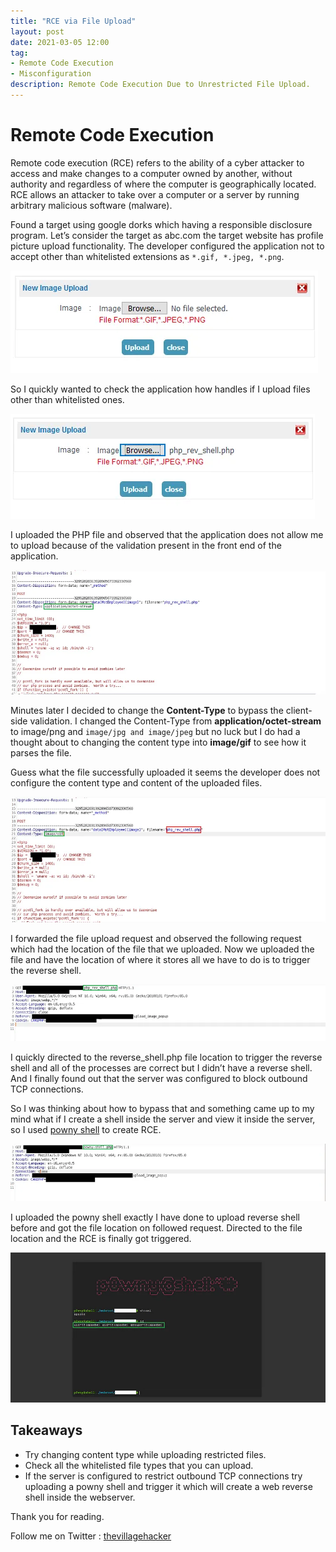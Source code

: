 ```yaml
---
title: "RCE via File Upload"
layout: post
date: 2021-03-05 12:00
tag:
- Remote Code Execution
- Misconfiguration
description: Remote Code Execution Due to Unrestricted File Upload.
---
```


# Remote Code Execution
Remote code execution (RCE) refers to the ability of a cyber attacker to access and make changes to a computer owned by another, without authority and regardless of where the computer is geographically located. RCE allows an attacker to take over a computer or a server by running arbitrary malicious software (malware).

Found a target using google dorks which having a responsible disclosure program. Let’s consider the target as abc.com the target website has profile picture upload functionality. The developer configured the application not to accept other than whitelisted extensions as `*.gif, *.jpeg, *.png`.

![img](1.webp)

So I quickly wanted to check the application how handles if I upload files other than whitelisted ones.

![img](2.webp)

I uploaded the PHP file and observed that the application does not allow me to upload because of the validation present in the front end of the application.

![img](3.webp)

Minutes later I decided to change the **Content-Type** to bypass the client-side validation. I changed the Content-Type from **application/octet-stream** to image/png and `image/jpg and image/jpeg` but no luck but I do had a thought about to changing the content type into **image/gif** to see how it parses the file.

Guess what the file successfully uploaded it seems the developer does not configure the content type and content of the uploaded files.

![img](4.webp)

I forwarded the file upload request and observed the following request which had the location of the file that we uploaded. Now we uploaded the file and have the location of where it stores all we have to do is to trigger the reverse shell.

![img](5.webp)

I quickly directed to the reverse_shell.php file location to trigger the reverse shell and all of the processes are correct but I didn’t have a reverse shell. And I finally found out that the server was configured to block outbound TCP connections.

So I was thinking about how to bypass that and something came up to my mind what if I create a shell inside the server and view it inside the server, so I used [powny shell](https://github.com/flozz/p0wny-shell/blob/master/shell.php) to create RCE.

![img](6.webp)

I uploaded the powny shell exactly I have done to upload reverse shell before and got the file location on followed request. Directed to the file location and the RCE is finally got triggered.

![img](7.webp)

## Takeaways
- Try changing content type while uploading restricted files.
- Check all the whitelisted file types that you can upload.
- If the server is configured to restrict outbound TCP connections try uploading a powny shell and trigger it which will create a web reverse shell inside the webserver.

Thank you for reading.

Follow me on Twitter : [thevillagehacker](https://twitter.com/thevillagehackr)